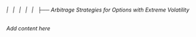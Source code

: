###### |   |   |   |   |   ├── Arbitrage Strategies for Options with Extreme Volatility

*Add content here*